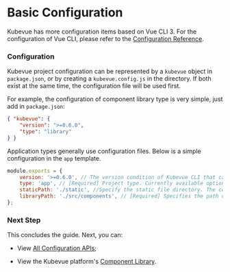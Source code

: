 # Basic Configuration

Kubevue has more configuration items based on Vue CLI 3. For the configuration of Vue CLI, please refer to the [Configuration Reference](https://cli.vuejs.org/zh/config/).

### Configuration

Kubevue project configuration can be represented by a `kubevue` object in `package.json`, or by creating a `kubevue.config.js` in the directory. If both exist at the same time, the configuration file will be used first.

For example, the configuration of component library type is very simple, just add in `package.json`:

```json
{ "kubevue": {
    "version": ">=0.6.0",
    "type": "library"
} }
```

Application types generally use configuration files. Below is a simple configuration in the `app` template.

```js
module.exports = {
    version: '>=0.6.0', // The version condition of Kubevue CLI that can support this project
    type: 'app', // [Required] Project type. Currently available options: app, app-pro, library, fullstack
    staticPath: './static', //Specify the static file directory. The contents of this directory will be copied directly to the output directory
    libraryPath: './src/components', // [Required] Specifies the path of the project library. Used to retrieve global style files
};
```

### Next Step

This concludes the guide. Next, you can:

- View [All Configuration APIs](/api/config);
<!-- - Read [Concepts](/concepts) to understand the Kubevue architecture details in depth; -->
- View the Kubevue platform's [Component Library](/libraries).
